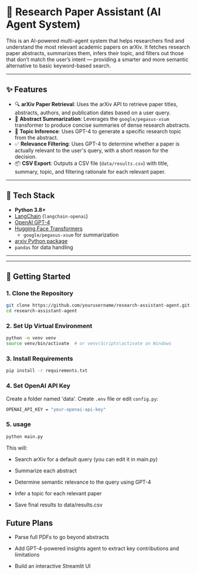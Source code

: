 # 🧠 Research Paper Assistant (AI Agent System)

This is an AI-powered multi-agent system that helps researchers find and understand the most relevant academic papers on arXiv. It fetches research paper abstracts, summarizes them, infers their topic, and filters out those that don’t match the user’s intent — providing a smarter and more semantic alternative to basic keyword-based search.

---

## ✨ Features

- 🔍 **arXiv Paper Retrieval**: Uses the arXiv API to retrieve paper titles, abstracts, authors, and publication dates based on a user query.
- 📝 **Abstract Summarization**: Leverages the `google/pegasus-xsum` transformer to produce concise summaries of dense research abstracts.
- 🧠 **Topic Inference**: Uses GPT-4 to generate a specific research topic from the abstract.
- ✅ **Relevance Filtering**: Uses GPT-4 to determine whether a paper is actually relevant to the user's query, with a short reason for the decision.
- 📦 **CSV Export**: Outputs a CSV file (`data/results.csv`) with title, summary, topic, and filtering rationale for each relevant paper.

---

## 🧰 Tech Stack

- **Python 3.8+**
- [LangChain](https://www.langchain.com/) (`langchain-openai`)
- [OpenAI GPT-4](https://platform.openai.com/)
- [Hugging Face Transformers](https://huggingface.co/)
  - `google/pegasus-xsum` for summarization
- [arxiv Python package](https://pypi.org/project/arxiv/)
- `pandas` for data handling

---


---

## 🚀 Getting Started

### 1. Clone the Repository

```bash
git clone https://github.com/yourusername/research-assistant-agent.git
cd research-assistant-agent
```
### 2. Set Up Virtual Environment

```bash
python -m venv venv
source venv/bin/activate  # or venv\Scripts\activate on Windows
```
### 3. Install Requirements

```bash
pip install -r requirements.txt
```

### 4. Set OpenAI API Key
Create a folder named 'data'.
Create `.env` file or edit `config.py`:
```bash
OPENAI_API_KEY = "your-openai-api-key"
```

### 5. usage
```bash
python main.py
```
This will:

- Search arXiv for a default query (you can edit it in main.py)

- Summarize each abstract

- Determine semantic relevance to the query using GPT-4

- Infer a topic for each relevant paper

- Save final results to data/results.csv



## Future Plans

 - Parse full PDFs to go beyond abstracts
  
 - Add GPT-4-powered insights agent to extract key contributions and limitations

 - Build an interactive Streamlit UI

